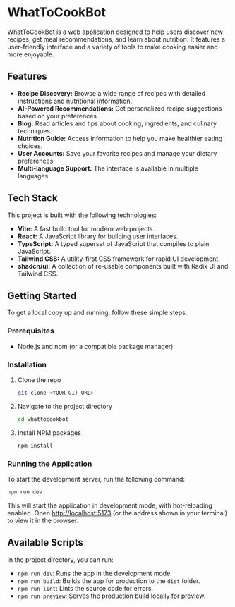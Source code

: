 # WhatToCookBot

WhatToCookBot is a web application designed to help users discover new recipes, get meal recommendations, and learn about nutrition. It features a user-friendly interface and a variety of tools to make cooking easier and more enjoyable.

## Features

*   **Recipe Discovery:** Browse a wide range of recipes with detailed instructions and nutritional information.
*   **AI-Powered Recommendations:** Get personalized recipe suggestions based on your preferences.
*   **Blog:** Read articles and tips about cooking, ingredients, and culinary techniques.
*   **Nutrition Guide:** Access information to help you make healthier eating choices.
*   **User Accounts:** Save your favorite recipes and manage your dietary preferences.
*   **Multi-language Support:** The interface is available in multiple languages.

## Tech Stack

This project is built with the following technologies:

*   **Vite:** A fast build tool for modern web projects.
*   **React:** A JavaScript library for building user interfaces.
*   **TypeScript:** A typed superset of JavaScript that compiles to plain JavaScript.
*   **Tailwind CSS:** A utility-first CSS framework for rapid UI development.
*   **shadcn/ui:** A collection of re-usable components built with Radix UI and Tailwind CSS.

## Getting Started

To get a local copy up and running, follow these simple steps.

### Prerequisites

*   Node.js and npm (or a compatible package manager)

### Installation

1.  Clone the repo
    ```sh
    git clone <YOUR_GIT_URL>
    ```
2.  Navigate to the project directory
    ```sh
    cd whattocookbot
    ```
3.  Install NPM packages
    ```sh
    npm install
    ```

### Running the Application

To start the development server, run the following command:

```sh
npm run dev
```

This will start the application in development mode, with hot-reloading enabled. Open [http://localhost:5173](http://localhost:5173) (or the address shown in your terminal) to view it in the browser.

## Available Scripts

In the project directory, you can run:

*   `npm run dev`: Runs the app in the development mode.
*   `npm run build`: Builds the app for production to the `dist` folder.
*   `npm run lint`: Lints the source code for errors.
*   `npm run preview`: Serves the production build locally for preview.